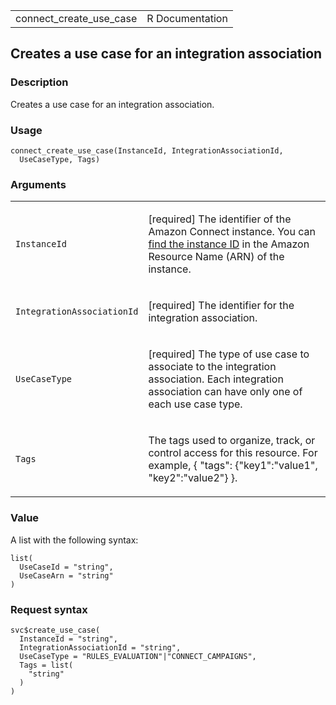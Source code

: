 <table style="width: 100%;">
<tbody>
<tr class="odd">
<td>connect_create_use_case</td>
<td style="text-align: right;">R Documentation</td>
</tr>
</tbody>
</table>

## Creates a use case for an integration association

### Description

Creates a use case for an integration association.

### Usage

    connect_create_use_case(InstanceId, IntegrationAssociationId,
      UseCaseType, Tags)

### Arguments

<table>
<colgroup>
<col style="width: 35%" />
<col style="width: 65%" />
</colgroup>
<tbody>
<tr class="odd">
<td><code
id="connect_create_use_case_:_InstanceId">InstanceId</code></td>
<td><p>[required] The identifier of the Amazon Connect instance. You can
<a
href="https://docs.aws.amazon.com/connect/latest/adminguide/find-instance-arn.html">find
the instance ID</a> in the Amazon Resource Name (ARN) of the
instance.</p></td>
</tr>
<tr class="even">
<td><code
id="connect_create_use_case_:_IntegrationAssociationId">IntegrationAssociationId</code></td>
<td><p>[required] The identifier for the integration
association.</p></td>
</tr>
<tr class="odd">
<td><code
id="connect_create_use_case_:_UseCaseType">UseCaseType</code></td>
<td><p>[required] The type of use case to associate to the integration
association. Each integration association can have only one of each use
case type.</p></td>
</tr>
<tr class="even">
<td><code id="connect_create_use_case_:_Tags">Tags</code></td>
<td><p>The tags used to organize, track, or control access for this
resource. For example, { "tags": {"key1":"value1", "key2":"value2"}
}.</p></td>
</tr>
</tbody>
</table>

### Value

A list with the following syntax:

    list(
      UseCaseId = "string",
      UseCaseArn = "string"
    )

### Request syntax

    svc$create_use_case(
      InstanceId = "string",
      IntegrationAssociationId = "string",
      UseCaseType = "RULES_EVALUATION"|"CONNECT_CAMPAIGNS",
      Tags = list(
        "string"
      )
    )
